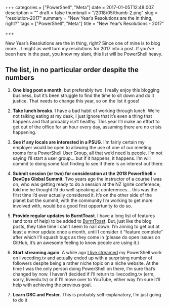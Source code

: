 +++
categories = ["PowerShell", "Meta"]
date = 2017-01-05T12:48:00Z
description = ""
draft = false
thumbnail = "/2018/05/thumb-2.png"
slug = "resolution-2017"
summary = "New Year’s Resolutions are the in thing, right?"
tags = ["PowerShell", "Meta"]
title = "New Year’s Resolutions - 2017"

+++


New Year’s Resolutions are the in thing, right? Since one of mine is to blog more… I might as well turn my resolutions for 2017 into a post. If you’ve been here in the past, you know my slant, this list will be PowerShell heavy.

## The list, in no particular order despite the numbers

1.  **One blog post a month**, but preferably two. I really enjoy this blogging business, but it’s been struggle to find the time to sit down and do it justice. That needs to change this year, so on the list it goes!

2.  **Take lunch breaks**. I have a bad habit of working through lunch. We’re not talking eating at my desk, I just ignore that it’s even a thing that happens and that probably isn’t healthy. This year I’ll make an effort to get out of the office for an hour every day, assuming there are no crisis happening.

3.  **See if any locals are interested in a PSUG**. I’m fairly certain my employer would be open to allowing the use of one of our meeting rooms for a PowerShell User Group, all that we’d need is people. I’m not saying I’ll start a user group… but if it happens, it happens. I’m will commit to doing some fact finding to see if there is an interest out there.

4.  **Submit session (or two) for consideration at the 2018 PowerShell + DevOps Global Summit**. Two years ago the instructor of a course I was on, who was getting ready to do a session at the NZ Ignite conference, told me he thought I’d do well speaking at conferences… this was the first time I’d ever actually considered it. It’s on the other side of the planet but the summit, with the community I’m working to get more involved with, would be a good first opportunity to do so.

5.  **Provide regular updates to BurntToast**. I have a long list of features (and tons of help) to be added to [BurntToast](https://github.com/Windos/BurntToast). But, just like the blog posts, they take time I can’t seem to nail down. I’m aiming to get out at least a minor update once a month, until I consider it “feature complete” after which I’ll squash bugs as they come in (please do open issues on GitHub, it’s an awesome feeling to know people are using it.)

6.  **Start streaming again**. A while ago [I live streamed](https://www.livecoding.tv/windos/) my PowerShell work on livecoding.tv and actually ended up with a surprising number of followers despite being a rather niche topic on a niche website. At the time I was the only person doing PowerShell on there, I’m sure that’s changed by now. I haven’t decided if I’ll return to livecoding.tv (erm, sorry, liveedu.tv) or if I’ll move over to YouTube, either way I’m sure it’ll help with achieving the previous goal.

7.  **Learn DSC and Pester**. This is probably self-explanatory, I’m just going to do it



